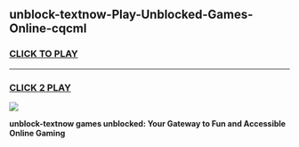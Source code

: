 
## unblock-textnow-Play-Unblocked-Games-Online-cqcml
<h3>
<a href="https://premium76.site?title=unblock-textnow&ref=25A">CLICK TO PLAY</a></h3>
<hr>

<h3>
<a href="https://premium76.site?title=unblock-textnow&ref=25A">CLICK 2 PLAY</a>
  
</h3>

<a href="https://premium76.site?title=unblock-textnow&ref=25A"><img src="https://clearcache.store/games.png"></a>


**unblock-textnow games unblocked: Your Gateway to Fun and Accessible Online Gaming**

